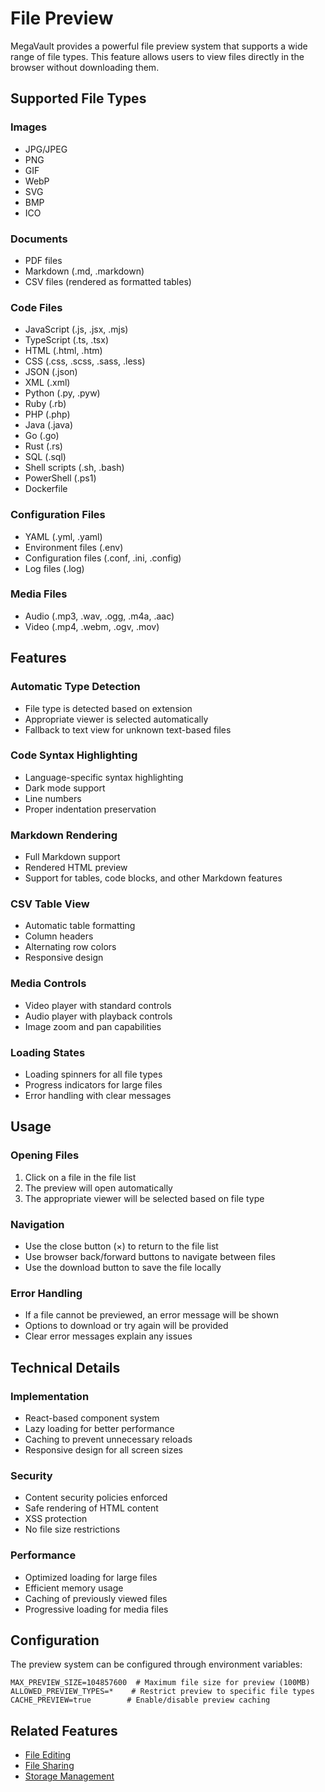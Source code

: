 # File Preview

MegaVault provides a powerful file preview system that supports a wide range of file types. This feature allows users to view files directly in the browser without downloading them.

## Supported File Types

### Images
- JPG/JPEG
- PNG
- GIF
- WebP
- SVG
- BMP
- ICO

### Documents
- PDF files
- Markdown (.md, .markdown)
- CSV files (rendered as formatted tables)

### Code Files
- JavaScript (.js, .jsx, .mjs)
- TypeScript (.ts, .tsx)
- HTML (.html, .htm)
- CSS (.css, .scss, .sass, .less)
- JSON (.json)
- XML (.xml)
- Python (.py, .pyw)
- Ruby (.rb)
- PHP (.php)
- Java (.java)
- Go (.go)
- Rust (.rs)
- SQL (.sql)
- Shell scripts (.sh, .bash)
- PowerShell (.ps1)
- Dockerfile

### Configuration Files
- YAML (.yml, .yaml)
- Environment files (.env)
- Configuration files (.conf, .ini, .config)
- Log files (.log)

### Media Files
- Audio (.mp3, .wav, .ogg, .m4a, .aac)
- Video (.mp4, .webm, .ogv, .mov)

## Features

### Automatic Type Detection
- File type is detected based on extension
- Appropriate viewer is selected automatically
- Fallback to text view for unknown text-based files

### Code Syntax Highlighting
- Language-specific syntax highlighting
- Dark mode support
- Line numbers
- Proper indentation preservation

### Markdown Rendering
- Full Markdown support
- Rendered HTML preview
- Support for tables, code blocks, and other Markdown features

### CSV Table View
- Automatic table formatting
- Column headers
- Alternating row colors
- Responsive design

### Media Controls
- Video player with standard controls
- Audio player with playback controls
- Image zoom and pan capabilities

### Loading States
- Loading spinners for all file types
- Progress indicators for large files
- Error handling with clear messages

## Usage

### Opening Files
1. Click on a file in the file list
2. The preview will open automatically
3. The appropriate viewer will be selected based on file type

### Navigation
- Use the close button (×) to return to the file list
- Use browser back/forward buttons to navigate between files
- Use the download button to save the file locally

### Error Handling
- If a file cannot be previewed, an error message will be shown
- Options to download or try again will be provided
- Clear error messages explain any issues

## Technical Details

### Implementation
- React-based component system
- Lazy loading for better performance
- Caching to prevent unnecessary reloads
- Responsive design for all screen sizes

### Security
- Content security policies enforced
- Safe rendering of HTML content
- XSS protection
- No file size restrictions

### Performance
- Optimized loading for large files
- Efficient memory usage
- Caching of previously viewed files
- Progressive loading for media files

## Configuration

The preview system can be configured through environment variables:

```env
MAX_PREVIEW_SIZE=104857600  # Maximum file size for preview (100MB)
ALLOWED_PREVIEW_TYPES=*    # Restrict preview to specific file types
CACHE_PREVIEW=true        # Enable/disable preview caching
```

## Related Features
- [File Editing](./file-editing.md)
- [File Sharing](./file-sharing.md)
- [Storage Management](./storage-management.md) 